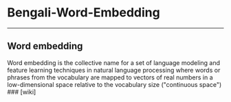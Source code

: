 # Bengali-Word-Embedding
-------------------------------------------
## Word embedding
Word embedding is the collective name for a set of language modeling and feature learning techniques 
in natural language processing where words or phrases from the vocabulary are mapped to vectors of real 
numbers in a low-dimensional space relative to the vocabulary size ("continuous space") ### [wiki]
